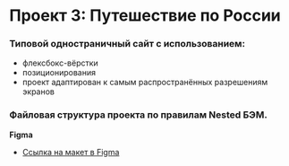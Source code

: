 # Проект 3: Путешествие по России
### Типовой одностраничный сайт с использованием:
 * флексбокс-вёрстки
 * позиционирования
 * проект адаптирован к самым распространённых разрешениям экранов
### Файловая структура проекта по правилам Nested БЭМ.



**Figma**

* [Ссылка на макет в Figma](https://www.figma.com/file/5S2WSbEFL6awjVWJ0NWL8Q/Sprint-3_-Russia-_-desktop-mobile?node-id=28503%3A0)
